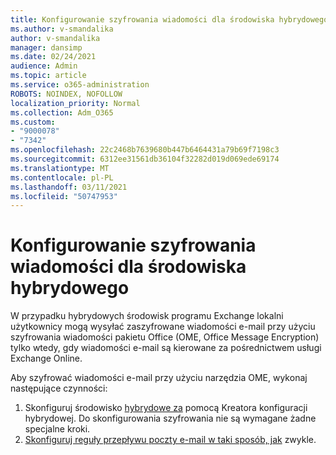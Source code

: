 ```yaml
---
title: Konfigurowanie szyfrowania wiadomości dla środowiska hybrydowego
ms.author: v-smandalika
author: v-smandalika
manager: dansimp
ms.date: 02/24/2021
audience: Admin
ms.topic: article
ms.service: o365-administration
ROBOTS: NOINDEX, NOFOLLOW
localization_priority: Normal
ms.collection: Adm_O365
ms.custom:
- "9000078"
- "7342"
ms.openlocfilehash: 22c2468b7639680b447b6464431a79b69f7198c3
ms.sourcegitcommit: 6312ee31561db36104f32282d019d069ede69174
ms.translationtype: MT
ms.contentlocale: pl-PL
ms.lasthandoff: 03/11/2021
ms.locfileid: "50747953"
---
```

# <a name="configure-message-encryption-for-a-hybrid-environment"></a>Konfigurowanie szyfrowania wiadomości dla środowiska hybrydowego

W przypadku hybrydowych środowisk programu Exchange lokalni użytkownicy mogą wysyłać zaszyfrowane wiadomości e-mail przy użyciu szyfrowania wiadomości pakietu Office (OME, Office Message Encryption) tylko wtedy, gdy wiadomości e-mail są kierowane za pośrednictwem usługi Exchange Online.

Aby szyfrować wiadomości e-mail przy użyciu narzędzia OME, wykonaj następujące czynności:

1. Skonfiguruj środowisko [hybrydowe za](https://docs.microsoft.com/Exchange/hybrid-configuration-wizard) pomocą Kreatora konfiguracji hybrydowej. Do skonfigurowania szyfrowania nie są wymagane żadne specjalne kroki.
2. [Skonfiguruj reguły przepływu poczty e-mail w taki sposób, jak](https://docs.microsoft.com/microsoft-365/compliance/define-mail-flow-rules-to-encrypt-email) zwykle.



